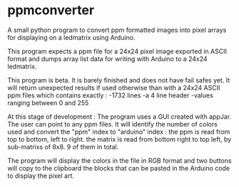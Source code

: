 # ppmconverter
A small python program to convert ppm formatted images into pixel arrays for displaying on a ledmatrix using Arduino.

This program expects a ppm file for a 24x24 pixel image exported in ASCII format and dumps array list data for writing with Arduino to a 24x24 ledmatrix.

This program is beta.
It is barely finished and does not have fail safes yet.
It will return unexpected results if used otherwise than with a 24x24 ASCII ppm files which contains exactly :
-1732 lines
-a 4 line header
-values ranging between 0 and 255

At this stage of development :
The program uses a GUI created with appJar.
The user can point to any ppm files.
It will identify the number of colors used and convert the "ppm" index to "arduino" index :
    the ppm is read from top to bottom, left to right.
    the matrix is read from bottom right to top left, by sub-matrixs of 8x8. 9 of them in total.

The program will display the colors in the file in RGB format and two buttons will copy to the clipboard the blocks that can be pasted in the Arduino code to display the pixel art.
